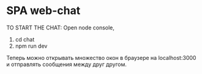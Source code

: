 # SPA web-chat

TO START THE CHAT:
Open node console,
1) cd chat
2) npm run dev

Теперь можно открывать множество окон в браузере на localhost:3000
и отправлять сообщения между друг другом.
